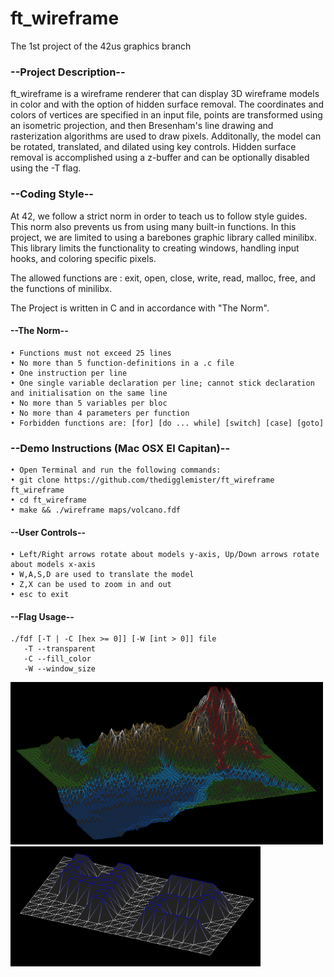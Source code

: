 # ft_wireframe
The 1st project of the 42us graphics branch

### --Project Description--
ft_wireframe is a wireframe renderer that can display 3D wireframe models in color and with the option of hidden surface removal. The coordinates and colors of vertices are specified in an input file, points are transformed using an isometric projection, and then Bresenham's line drawing and rasterization algorithms are used to draw pixels. Additonally, the model can be rotated, translated, and dilated using key controls. Hidden surface removal is accomplished using a z-buffer and can be optionally disabled using the -T flag.

### --Coding Style--
At 42, we follow a strict norm in order to teach us to follow style guides. This norm also prevents us from using many built-in functions. In this project, we are limited to using a barebones graphic library called minilibx. This library limits the functionality to creating windows, handling input hooks, and coloring specific pixels.

The allowed functions are : exit, open, close, write, read, malloc, free, and the functions of minilibx.

The Project is written in C and in accordance with "The Norm".

#### --The Norm--
    • Functions must not exceed 25 lines
    • No more than 5 function-definitions in a .c file
    • One instruction per line
    • One single variable declaration per line; cannot stick declaration and initialisation on the same line
    • No more than 5 variables per bloc
    • No more than 4 parameters per function
    • Forbidden functions are: [for] [do ... while] [switch] [case] [goto]
    
### --Demo Instructions (Mac OSX El Capitan)--

    • Open Terminal and run the following commands:
    • git clone https://github.com/thedigglemister/ft_wireframe ft_wireframe
    • cd ft_wireframe
    • make && ./wireframe maps/volcano.fdf
    
#### --User Controls--
    • Left/Right arrows rotate about models y-axis, Up/Down arrows rotate about models x-axis
    • W,A,S,D are used to translate the model
    • Z,X can be used to zoom in and out
    • esc to exit
   
#### --Flag Usage--

    ./fdf [-T | -C [hex >= 0]] [-W [int > 0]] file
       -T --transparent
       -C --fill_color
       -W --window_size
      
<img src="/images/volcano.png" width="500">
<img src="/images/42.png" width="400">
